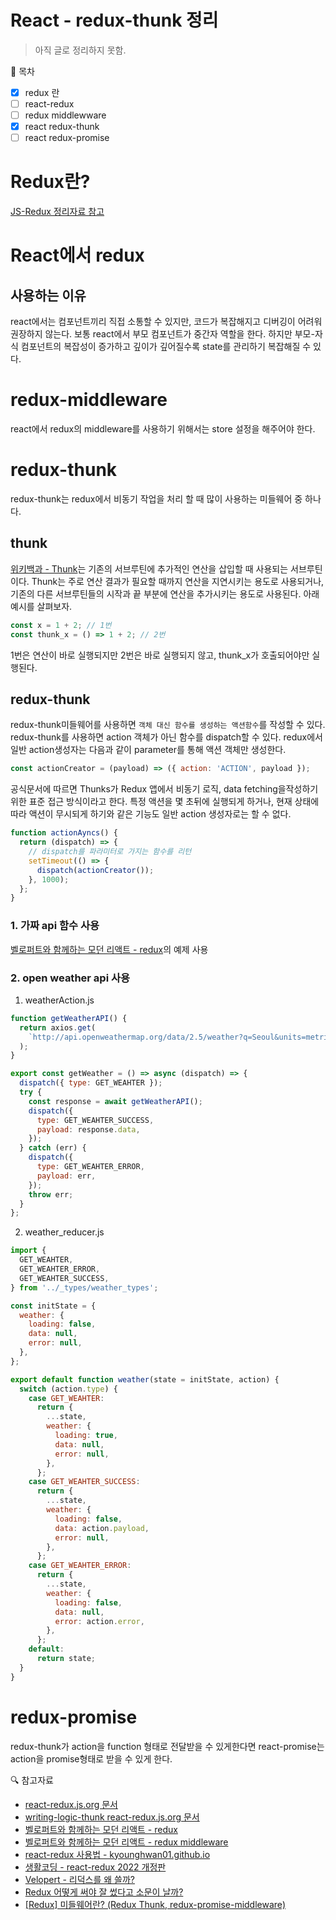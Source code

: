 # React - redux-thunk 정리

> 아직 글로 정리하지 못함.

📌 목차

- [x] redux 란
- [ ] react-redux
- [ ] redux middlewware
- [x] react redux-thunk
- [ ] react redux-promise

# Redux란?

[JS-Redux 정리자료 참고](https://github.com/kimyouknow/CS-JS-Algorithm/tree/main/js/Redux)

# React에서 redux

## 사용하는 이유

react에서는 컴포넌트끼리 직접 소통할 수 있지만, 코드가 복잡해지고 디버깅이 어려워 권장하지 않는다. 보통 react에서 부모 컴포넌트가 중간자 역할을 한다. 하지만 부모-자식 컴포넌트의 복잡성이 증가하고 깊이가 깊어질수록 state를 관리하기 복잡해질 수 있다.

# redux-middleware

react에서 redux의 middleware를 사용하기 위해서는 store 설정을 해주어야 한다.

# redux-thunk

redux-thunk는 redux에서 비동기 작업을 처리 할 때 많이 사용하는 미들웨어 중 하나다.

## thunk

[위키백과 - Thunk](https://ko.wikipedia.org/wiki/썽크)는 기존의 서브루틴에 추가적인 연산을 삽입할 때 사용되는 서브루틴이다. Thunk는 주로 연산 결과가 필요할 때까지 연산을 지연시키는 용도로 사용되거나, 기존의 다른 서브루틴들의 시작과 끝 부분에 연산을 추가시키는 용도로 사용된다. 아래 예시를 살펴보자.

```js
const x = 1 + 2; // 1번
const thunk_x = () => 1 + 2; // 2번
```

1번은 연산이 바로 실행되지만 2번은 바로 실행되지 않고, thunk_x가 호출되어야만 실행된다.

## redux-thunk

redux-thunk미들웨어를 사용하면 `객체 대신 함수를 생성하는 액션함수`를 작성할 수 있다. redux-thunk를 사용하면 action 객체가 아닌 함수를 dispatch할 수 있다. redux에서 일반 action생성자는 다음과 같이 parameter를 통해 액션 객체만 생성한다.

```js
const actionCreator = (payload) => ({ action: 'ACTION', payload });
```

공식문서에 따르면 Thunks가 Redux 앱에서 비동기 로직, data fetching을 ​​작성하기 위한 표준 접근 방식이라고 한다. 특정 액션을 몇 초뒤에 실행되게 하거나, 현재 상태에 따라 액션이 무시되게 하기와 같은 기능도 일반 action 생성자로는 할 수 없다.

```js
function actionAyncs() {
  return (dispatch) => {
    // dispatch를 파라미터로 가지는 함수를 리턴
    setTimeout(() => {
      dispatch(actionCreator());
    }, 1000);
  };
}
```

### 1. 가짜 api 함수 사용

[벨로퍼트와 함께하는 모던 리액트 - redux](https://react.vlpt.us/redux/)의 예제 사용

### 2. open weather api 사용

1. weatherAction.js

```js
function getWeatherAPI() {
  return axios.get(
    `http://api.openweathermap.org/data/2.5/weather?q=Seoul&units=metric&APPID=${API_Key}`
  );
}

export const getWeather = () => async (dispatch) => {
  dispatch({ type: GET_WEAHTER });
  try {
    const response = await getWeatherAPI();
    dispatch({
      type: GET_WEAHTER_SUCCESS,
      payload: response.data,
    });
  } catch (err) {
    dispatch({
      type: GET_WEAHTER_ERROR,
      payload: err,
    });
    throw err;
  }
};
```

2. weather_reducer.js

```js
import {
  GET_WEAHTER,
  GET_WEAHTER_ERROR,
  GET_WEAHTER_SUCCESS,
} from '../_types/weather_types';

const initState = {
  weather: {
    loading: false,
    data: null,
    error: null,
  },
};

export default function weather(state = initState, action) {
  switch (action.type) {
    case GET_WEAHTER:
      return {
        ...state,
        weather: {
          loading: true,
          data: null,
          error: null,
        },
      };
    case GET_WEAHTER_SUCCESS:
      return {
        ...state,
        weather: {
          loading: false,
          data: action.payload,
          error: null,
        },
      };
    case GET_WEAHTER_ERROR:
      return {
        ...state,
        weather: {
          loading: false,
          data: null,
          error: action.error,
        },
      };
    default:
      return state;
  }
}
```

# redux-promise

redux-thunk가 action을 function 형태로 전달받을 수 있게한다면 react-promise는 action을 promise형태로 받을 수 있게 한다.

🔍 참고자료

- [react-redux.js.org 문서](https://react-redux.js.org)
- [writing-logic-thunk react-redux.js.org 문서](https://redux.js.org/usage/writing-logic-thunks)
- [벨로퍼트와 함께하는 모던 리액트 - redux](https://react.vlpt.us/redux/)
- [벨로퍼트와 함께하는 모던 리액트 - redux middleware](https://react.vlpt.us/redux-middleware/)
- [react-redux 사용법 - kyounghwan01.github.io](https://kyounghwan01.github.io/blog/React/redux/redux-basic/#사용하는-이유)
- [생활코딩 - react-redux 2022 개정판](https://youtu.be/yjuwpf7VH74)
- [Velopert - 리덕스를 왜 쓸까?](https://velopert.com/3528)
- [Redux 어떻게 써야 잘 썼다고 소문이 날까?](https://velog.io/@velopert/using-redux-in-2021)
- [[Redux] 미들웨어란? (Redux Thunk, redux-promise-middleware)](https://tried.tistory.com/86)
